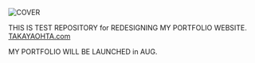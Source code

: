 ![COVER](http://takayaohta.com/img/ogp.png)

THIS IS TEST REPOSITORY for REDESIGNING MY PORTFOLIO WEBSITE.  
<a href="http://TAKAYAOHTA.com">TAKAYAOHTA.com</a>

MY PORTFOLIO WILL BE LAUNCHED in AUG.